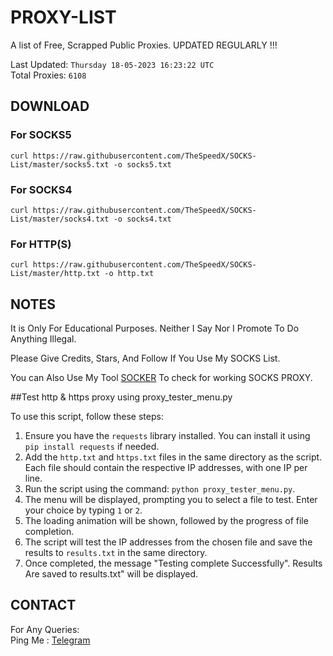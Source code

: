 
# PROXY-LIST

A list of Free, Scrapped Public Proxies. UPDATED REGULARLY !!!  

Last Updated: `Thursday 18-05-2023 16:23:22 UTC`  
Total Proxies: `6108`  

## DOWNLOAD

### For SOCKS5

```curl https://raw.githubusercontent.com/TheSpeedX/SOCKS-List/master/socks5.txt -o socks5.txt```

### For SOCKS4

```curl https://raw.githubusercontent.com/TheSpeedX/SOCKS-List/master/socks4.txt -o socks4.txt```

### For HTTP(S)

```curl https://raw.githubusercontent.com/TheSpeedX/SOCKS-List/master/http.txt -o http.txt```

## NOTES

It is Only For Educational Purposes. Neither I Say Nor I Promote To Do Anything Illegal.

Please Give Credits, Stars, And Follow If You Use My SOCKS List.  

You can Also Use My Tool [SOCKER](https://github.com/TheSpeedX/socker) To check for working SOCKS PROXY.

##Test http & https proxy using proxy_tester_menu.py

To use this  script, follow these steps:

1. Ensure you have the `requests` library installed. You can install it using `pip install requests` if needed.
2. Add the `http.txt` and `https.txt` files in the same directory as the script. Each file should contain the respective IP addresses, with one IP per line.
3. Run the script using the command: `python proxy_tester_menu.py`.
4. The menu will be displayed, prompting you to select a file to test. Enter your choice by typing `1` or `2`.
5. The loading animation will be shown, followed by the progress of file completion.
6. The script will test the IP addresses from the chosen file and save the results to `results.txt` in the same directory.
7. Once completed, the message "Testing complete Successfully". Results Are saved to results.txt" will be displayed.

## CONTACT

 For Any Queries:  
        Ping Me : [Telegram](http://t.me/the_space_bar)
